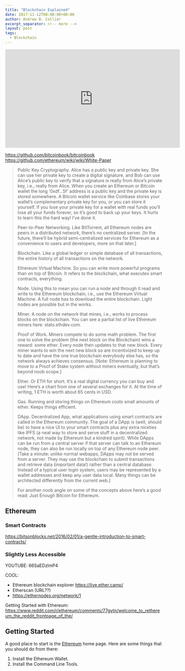 ```yaml
---
title: "Blockchain Explained"
date: 2017-11-12T08:00:00+00:00
author: Andrew B. Collier
excerpt_separator: <!-- more -->
layout: post
tags:
  - Blockchain
---
```


<iframe width="560" height="315" src="https://www.youtube.com/embed/baJYhYsHkLM" frameborder="0" allowfullscreen></iframe>

https://github.com/bitcoinbook/bitcoinbook
https://github.com/ethereum/wiki/wiki/White-Paper


<blockquote>
	Public Key Cryptography. Alice has a public key and private key. She can use her private key to create a digital signature, and Bob can use Alice’s public key to verify that a signature is really from Alice’s private key, i.e., really from Alice. When you create an Ethereum or Bitcoin wallet the long ‘0xdf…5f’ address is a public key and the private key is stored somewhere. A Bitcoin wallet service like Coinbase stores your wallet’s complementary private key for you, or you can store it yourself. If you lose your private key for a wallet with real funds you’ll lose all your funds forever, so it’s good to back up your keys. It hurts to learn this the hard way! I’ve done it.

Peer-to-Peer Networking. Like BitTorrent, all Ethereum nodes are peers in a distributed network, there’s no centralized server. [In the future, there’ll be hybrid semi-centralized services for Ethereum as a convenience to users and developers, more on that later.]

Blockchain. Like a global ledger or simple database of all transactions, the entire history of all transactions on the network.

Ethereum Virtual Machine. So you can write more powerful programs than on top of Bitcoin. It refers to the blockchain, what executes smart contracts, everything.

Node. Using this to mean you can run a node and through it read and write to the Ethereum blockchain, i.e., use the Ethereum Virtual Machine. A full node has to download the entire blockchain. Light nodes are possible but in the works.

Miner. A node on the network that mines, i.e., works to process blocks on the blockchain. You can see a partial list of live Ethereum miners here: stats.ethdev.com.

Proof of Work. Miners compete to do some math problem. The first one to solve the problem (the next block on the Blockchain) wins a reward: some ether. Every node then updates to that new block. Every miner wants to win the next new block so are incentivized to keep up to date and have the one true blockchain everybody else has, so the network always achieves consensus. [Note: Ethereum is planning to move to a Proof of Stake system without miners eventually, but that’s beyond noob scope.]

Ether. Or ETH for short. It’s a real digital currency you can buy and use! Here’s a chart from one of several exchanges for it. At the time of writing, 1 ETH is worth about 65 cents in USD.

Gas. Running and storing things on Ethereum costs small amounts of ether. Keeps things efficient.

DApp. Decentralized App, what applications using smart contracts are called in the Ethereum community. The goal of a DApp is (well, should be) to have a nice UI to your smart contracts plus any extra niceties like IPFS (a neat way to store and serve stuff in a decentralized network, not made by Ethereum but a kindred spirit). While DApps can be run from a central server if that server can talk to an Ethereum node, they can also be run locally on top of any Ethereum node peer. [Take a minute: unlike normal webapps, DApps may not be served from a server. They may use the blockchain to submit transactions and retrieve data (important data!) rather than a central database. Instead of a typical user login system, users may be represented by a wallet addresses and keep any user data local. Many things can be architected differently from the current web.]

For another noob angle on some of the concepts above here’s a good read: Just Enough Bitcoin for Ethereum.
</blockquote>

## Ethereum

### Smart Contracts

https://bitsonblocks.net/2016/02/01/a-gentle-introduction-to-smart-contracts/

### Slightly Less Accessible

YOUTUBE: 66SaEDzlmP4



COOL:

- Ethereum blockchain explorer https://live.ether.camp/
- Etherscan (URL??)
- https://ethernodes.org/network/1

Getting Started with Ethereum: https://www.reddit.com/r/ethereum/comments/77gytn/welcome_to_rethereum_the_reddit_frontpage_of_the/



## Getting Started

A good place to start is the [Ethereum](https://ethereum.org/) home page. Here are some things that you should do from there:

1. Install the Ethereum Wallet.
2. Install the Command Line Tools.